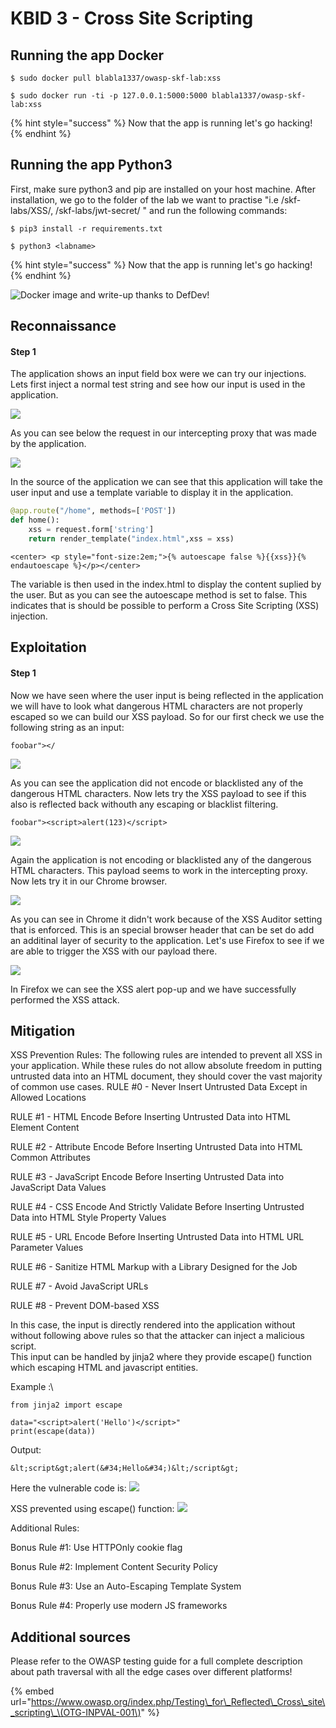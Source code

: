 # KBID 3 - Cross Site Scripting

## Running the app Docker

```text
$ sudo docker pull blabla1337/owasp-skf-lab:xss
```

```text
$ sudo docker run -ti -p 127.0.0.1:5000:5000 blabla1337/owasp-skf-lab:xss
```

{% hint style="success" %}
 Now that the app is running let's go hacking!
{% endhint %}

## Running the app Python3

First, make sure python3 and pip are installed on your host machine.
After installation, we go to the folder of the lab we want to practise
"i.e /skf-labs/XSS/, /skf-labs/jwt-secret/ " and run the following commands:

```
$ pip3 install -r requirements.txt
```

```
$ python3 <labname>
```

{% hint style="success" %}
 Now that the app is running let's go hacking!
{% endhint %}


![Docker image and write-up thanks to DefDev!](.gitbook/assets/logo.defdev.1608z.whtonblk.256.png)

## Reconnaissance

#### Step 1

The application shows an input field box were we can try our injections. Lets first inject a normal test string and see how our input is used in the application.

![](.gitbook/assets/screen-shot-2019-01-29-at-12.58.36.png)

As you can see below the request in our intercepting proxy that was made by the application.

![](.gitbook/assets/screen-shot-2019-01-29-at-13.01.50.png)

In the source of the application we can see that this application will take the user input and use a template variable to display it in the application.

```python
@app.route("/home", methods=['POST'])
def home():
    xss = request.form['string']
    return render_template("index.html",xss = xss)
```

```markup
<center> <p style="font-size:2em;">{% autoescape false %}{{xss}}{% endautoescape %}</p></center>
```

The variable is then used in the index.html to display the content suplied by the user. But as you can see the autoescape method is set to false. This indicates that is should be possible to perform a Cross Site Scripting \(XSS\) injection.

## Exploitation

#### Step 1

Now we have seen where the user input is being reflected in the application we will have to look what dangerous HTML characters are not properly escaped so we can build our XSS payload. So for our first check we use the following string as an input:

```text
foobar"></
```

![](.gitbook/assets/screen-shot-2019-01-29-at-13.02.25.png)

As you can see the application did not encode or blacklisted any of the dangerous HTML characters. Now lets try the XSS payload to see if this also is reflected back withouth any escaping or blacklist filtering.

```text
foobar"><script>alert(123)</script>
```

![](.gitbook/assets/screen-shot-2019-01-29-at-13.03.01.png)

Again the application is not encoding or blacklisted any of the dangerous HTML characters. This payload seems to work in the intercepting proxy. Now lets try it in our Chrome browser.

![](.gitbook/assets/screen-shot-2019-01-29-at-13.08.38.png)

As you can see in Chrome it didn't work because of the XSS Auditor setting that is enforced. This is an special browser header that can be set do add an additinal layer of security to the application. Let's use Firefox to see if we are able to trigger the XSS with our payload there.

![](.gitbook/assets/screen-shot-2019-01-29-at-13.05.36.png)

In Firefox we can see the XSS alert pop-up and we have successfully performed the XSS attack.


## Mitigation
XSS Prevention Rules:
The following rules are intended to prevent all XSS in your application. While these rules do not allow absolute freedom in putting untrusted data into an HTML document, they should cover the vast majority of common use cases.
RULE #0 - Never Insert Untrusted Data Except in Allowed Locations

RULE #1 - HTML Encode Before Inserting Untrusted Data into HTML Element Content

RULE #2 - Attribute Encode Before Inserting Untrusted Data into HTML Common Attributes

RULE #3 - JavaScript Encode Before Inserting Untrusted Data into JavaScript Data Values

RULE #4 - CSS Encode And Strictly Validate Before Inserting Untrusted Data into HTML Style Property Values

RULE #5 - URL Encode Before Inserting Untrusted Data into HTML URL Parameter Values

RULE #6 - Sanitize HTML Markup with a Library Designed for the Job

RULE #7 - Avoid JavaScript URLs

RULE #8 - Prevent DOM-based XSS

In this case, the input is directly rendered into the application without without following above rules so that the attacker can inject a malicious script.\
This input can be handled by jinja2 where they provide escape() function which escaping HTML and javascript entities.

Example :\
```
from jinja2 import escape

data="<script>alert('Hello')</script>"
print(escape(data))
```
Output:
```
&lt;script&gt;alert(&#34;Hello&#34;)&lt;/script&gt;
```
Here the vulnerable code is:
![](.gitbook/assets/XSSpyold.png)

XSS prevented using escape() function:
![](.gitbook/assets/XSSpynew.png)

Additional Rules:

Bonus Rule #1: Use HTTPOnly cookie flag

Bonus Rule #2: Implement Content Security Policy

Bonus Rule #3: Use an Auto-Escaping Template System

Bonus Rule #4: Properly use modern JS frameworks

## Additional sources

Please refer to the OWASP testing guide for a full complete description about path traversal with all the edge cases over different platforms!

{% embed url="https://www.owasp.org/index.php/Testing\_for\_Reflected\_Cross\_site\_scripting\_\(OTG-INPVAL-001\)" %}
